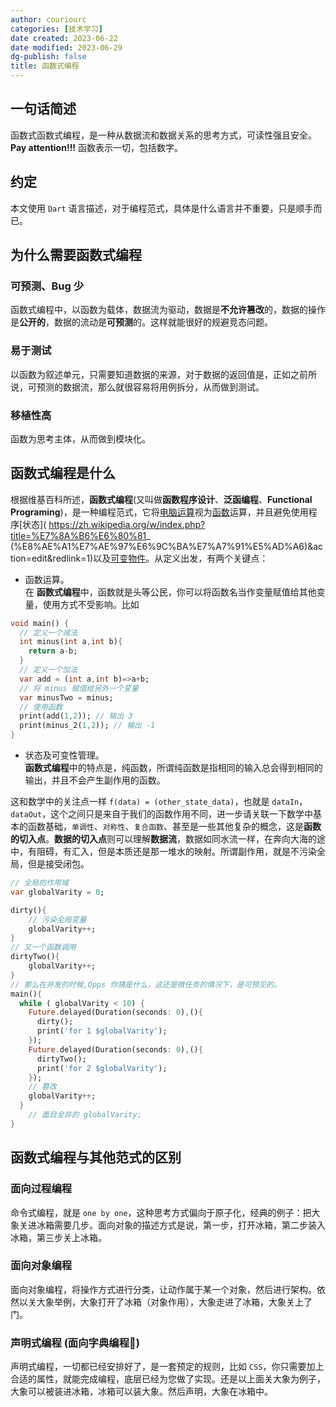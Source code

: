 ```yaml
---
author: couriourc
categories: [技术学习]
date created: 2023-06-22
date modified: 2023-06-29
dg-publish: false
title: 函数式编程
---
```


## 一句话简述

函数式函数式编程，是一种从数据流和数据关系的思考方式，可读性强且安全。**Pay attention!!!** 函数表示一切，包括数字。

## 约定

本文使用 `Dart` 语言描述，对于编程范式，具体是什么语言并不重要，只是顺手而已。

## 为什么需要函数式编程

### 可预测、Bug 少

函数式编程中，以函数为载体，数据流为驱动，数据是**不允许篡改**的，数据的操作是**公开的**，数据的流动是**可预测**的。这样就能很好的规避竞态问题。

### 易于测试

以函数为叙述单元，只需要知道数据的来源，对于数据的返回值是，正如之前所说，可预测的数据流，那么就很容易将用例拆分，从而做到测试。

### 移植性高

函数为思考主体，从而做到模块化。

## 函数式编程是什么

根据维基百科所述，**函数式编程**(又叫做**函数程序设计**、**泛函编程**、**Functional Programing**)，是一种编程范式，它将[电脑运算]( https://zh.wikipedia.org/wiki/%E9%9B%BB%E8%85%A6%E9%81%8B%E7%AE%97 "电脑运算")视为[函数]( https://zh.wikipedia.org/wiki/%E5%87%BD%E6%95%B0 "函数")运算，并且避免使用程序[状态]( https://zh.wikipedia.org/w/index.php?title=%E7%8A%B6%E6%80%81_ (%E8%AE%A1%E7%AE%97%E6%9C%BA%E7%A7%91%E5%AD%A6)&action=edit&redlink=1)以及[可变物件]( https://zh.wikipedia.org/wiki/%E4%B8%8D%E5%8F%AF%E8%AE%8A%E7%89%A9%E4%BB%B6 "不可变物件")。从定义出发，有两个关键点：

* 函数运算。  
在 **函数式编程**中，函数就是头等公民，你可以将函数名当作变量赋值给其他变量，使用方式不受影响。比如

```dart
void main() {
  // 定义一个减法
  int minus(int a,int b){
    return a-b;
  }
  // 定义一个加法
  var add = (int a,int b)=>a+b;
  // 将 minus 赋值给另外一个变量
  var minusTwo = minus;
  // 使用函数
  print(add(1,2)); // 输出 3
  print(minus_2(1,2)); // 输出 -1
}

```

* 状态及可变性管理。  
**函数式编程**中的特点是，纯函数，所谓纯函数是指相同的输入总会得到相同的输出，并且不会产生副作用的函数。

这和数学中的关注点一样 `f(data) = (other_state_data)`，也就是 `dataIn`，`dataOut`，这个之间只是来自于我们的函数作用不同，进一步请关联一下数学中基本的函数基础，`单调性`、`对称性`、`复合函数`、甚至是一些其他复杂的概念，这是**函数的切入点**。**数据的切入点**则可以理解**数据流**，数据如同水流一样，在奔向大海的途中，有阻碍，有汇入，但是本质还是那一堆水的映射。所谓副作用，就是不污染全局，但是接受闭包。

```dart
// 全局的作用域
var globalVarity = 0;

dirty(){
	// 污染全局变量
	globalVarity++;
}
// 又一个函数调用
dirtyTwo(){
	globalVarity++;
}
// 那么在并发的时候,Opps 你猜是什么，这还是微任务的情况下，是可预见的。
main(){
  while ( globalVarity < 10) {
    Future.delayed(Duration(seconds: 0),(){
      dirty();
      print('for 1 $globalVarity');
    });
    Future.delayed(Duration(seconds: 0),(){
      dirtyTwo();
      print('for 2 $globalVarity');
    });
    // 篡改
    globalVarity++;
  }
	// 面目全非的 globalVarity;
}
```

## 函数式编程与其他范式的区别

### 面向过程编程

命令式编程，就是 `one by one`，这种思考方式偏向于原子化，经典的例子：把大象关进冰箱需要几步。面向对象的描述方式是说，第一步，打开冰箱，第二步装入冰箱，第三步关上冰箱。

### 面向对象编程

面向对象编程，将操作方式进行分类，让动作属于某一个对象，然后进行架构。依然以关大象举例，大象打开了冰箱（对象作用），大象走进了冰箱，大象关上了门。  

### 声明式编程 (面向字典编程🧠)

声明式编程，一切都已经安排好了，是一套预定的规则，比如 `CSS`，你只需要加上合适的属性，就能完成编程，底层已经为您做了实现。还是以上面关大象为例子，大象可以被装进冰箱，冰箱可以装大象。然后声明，大象在冰箱中。
